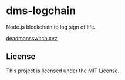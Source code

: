 # dms-logchain

Node.js blockchain to log sign of life.

<a href="https://deadmansswitch.xyz/" target="_blank">deadmansswitch.xyz</a>

## License

This project is licensed under the MIT License.

